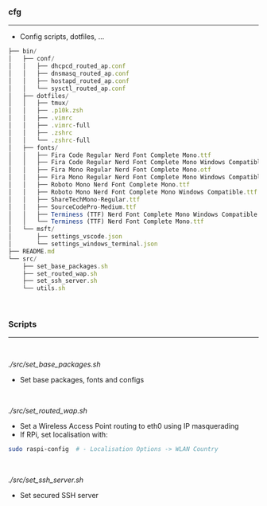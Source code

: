 ### cfg
---
- Config scripts, dotfiles, ...

```ts
├── bin/
│   ├── conf/
│   │   ├── dhcpcd_routed_ap.conf
│   │   ├── dnsmasq_routed_ap.conf
│   │   ├── hostapd_routed_ap.conf
│   │   └── sysctl_routed_ap.conf
│   ├── dotfiles/
│   │   ├── tmux/
│   │   ├── .p10k.zsh
│   │   ├── .vimrc
│   │   ├── .vimrc-full
│   │   ├── .zshrc
│   │   └── .zshrc-full
│   ├── fonts/
│   │   ├── Fira Code Regular Nerd Font Complete Mono.ttf
│   │   ├── Fira Code Regular Nerd Font Complete Mono Windows Compatible.ttf
│   │   ├── Fira Mono Regular Nerd Font Complete Mono.otf
│   │   ├── Fira Mono Regular Nerd Font Complete Mono Windows Compatible.otf
│   │   ├── Roboto Mono Nerd Font Complete Mono.ttf
│   │   ├── Roboto Mono Nerd Font Complete Mono Windows Compatible.ttf
│   │   ├── ShareTechMono-Regular.ttf
│   │   ├── SourceCodePro-Medium.ttf
│   │   ├── Terminess (TTF) Nerd Font Complete Mono Windows Compatible.ttf
│   │   └── Terminess (TTF) Nerd Font Complete Mono.ttf
│   └── msft/
│       ├── settings_vscode.json
│       └── settings_windows_terminal.json
├── README.md
└── src/
    ├── set_base_packages.sh
    ├── set_routed_wap.sh
    ├── set_ssh_server.sh
    └── utils.sh
```

<br />

### Scripts
---

<br />

*./src/set_base_packages.sh*
- Set base packages, fonts and configs

<br />

*./src/set_routed_wap.sh*
- Set a Wireless Access Point routing to eth0 using IP masquerading
- If RPi, set localisation with:

```sh
sudo raspi-config  # - Localisation Options -> WLAN Country
```

<br />

*./src/set_ssh_server.sh*
- Set secured SSH server

<br />
